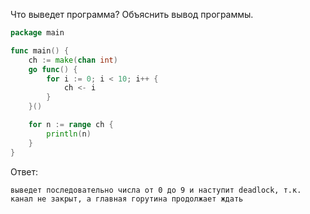 Что выведет программа? Объяснить вывод программы.

```go
package main

func main() {
	ch := make(chan int)
	go func() {
		for i := 0; i < 10; i++ {
			ch <- i
		}
	}()

	for n := range ch {
		println(n)
	}
}
```

Ответ:
```
выведет последовательно числа от 0 до 9 и наступит deadlock, т.к. канал не закрыт, а главная горутина продолжает ждать

```
